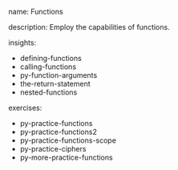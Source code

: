 name: Functions

description: Employ the capabilities of functions.

insights:

- defining-functions
- calling-functions
- py-function-arguments
- the-return-statement
- nested-functions

exercises:

- py-practice-functions
- py-practice-functions2
- py-practice-functions-scope
- py-practice-ciphers
- py-more-practice-functions
